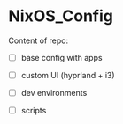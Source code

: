 # NixOS_Config

Content of repo:
- [ ] base config with apps
- [ ] custom UI (hyprland + i3)
- [ ] dev environments
- [ ] scripts

